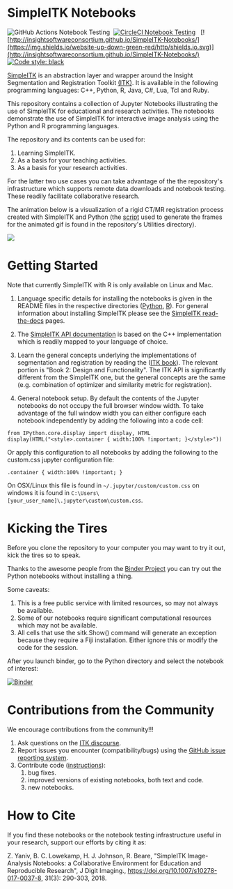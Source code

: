 # SimpleITK Notebooks

![GitHub Actions Notebook Testing](https://github.com/InsightSoftwareConsortium/SimpleITK-Notebooks/workflows/GitHub%20Actions/badge.svg)&nbsp;&nbsp;[![CircleCI Notebook Testing](https://dl.circleci.com/status-badge/img/gh/InsightSoftwareConsortium/SimpleITK-Notebooks/tree/master.svg?style=shield)](https://dl.circleci.com/status-badge/redirect/gh/InsightSoftwareConsortium/SimpleITK-Notebooks/tree/master)
&nbsp;&nbsp;[![http://insightsoftwareconsortium.github.io/SimpleITK-Notebooks/](https://img.shields.io/website-up-down-green-red/http/shields.io.svg)](http://insightsoftwareconsortium.github.io/SimpleITK-Notebooks/)
&nbsp;&nbsp;[![Code style: black](https://img.shields.io/badge/code%20style-black-000000.svg)](https://github.com/psf/black)


[SimpleITK](https://itk.org/Wiki/SimpleITK) is an abstraction layer and wrapper around the Insight Segmentation and Registration Toolkit [(ITK)](http://www.itk.org). It is available in the following programming languages: C++, Python, R, Java, C#, Lua, Tcl and Ruby.

This repository contains a collection of Jupyter Notebooks illustrating the use of SimpleITK for educational and research activities. The notebooks demonstrate the use of SimpleITK for interactive image analysis using the Python and R programming languages.

The repository and its contents can be used for:
1. Learning SimpleITK.
2. As a basis for your teaching activities.
3. As a basis for your research activities.

For the latter two use cases you can take advantage of the the repository's infrastructure which supports remote data downloads and notebook testing. These readily facilitate collaborative research.

The animation below is a visualization of a rigid CT/MR registration process
created with SimpleITK and Python (the [script](Utilities/intro_animation.py) used to generate the frames for the animated gif is found in the repository's Utilities directory).

![](registration_visualization.gif)

# Getting Started

Note that currently SimpleITK with R is only available on Linux and Mac.

1. Language specific details for installing the notebooks is given in the README files in the respective directories ([Python](Python/README.md), [R](R/README.md)). For general information about installing SimpleITK please see the [SimpleITK read-the-docs](https://simpleitk.readthedocs.io/en/master/) pages.

2. The [SimpleITK API documentation](https://simpleitk.org/doxygen/latest/html/index.html) is based on the C++ implementation which is readily mapped to your language of choice.

3. Learn the general concepts underlying the implementations of segmentation and registration by reading the ([ITK book](https://itk.org/ItkSoftwareGuide)). The relevant portion is "Book 2: Design and Functionality". The ITK API is significantly different from the SimpleITK one, but the general concepts are the same (e.g. combination of optimizer and similarity metric for registration).     

4. General notebook setup. By default the contents of the Jupyter notebooks do not occupy the full browser window width. To take advantage of the full window width you can either configure each notebook independently by adding the following into a code cell:
```
from IPython.core.display import display, HTML
display(HTML("<style>.container { width:100% !important; }</style>"))
```
Or apply this configuration to all notebooks by adding the following to
the custom.css jupyter configuration file:
```
.container { width:100% !important; }
```
On OSX/Linux this file is found in `~/.jupyter/custom/custom.css` on windows it is
found in `C:\Users\[your_user_name]\.jupyter\custom\custom.css`.

# Kicking the Tires

Before you clone the repository to your computer you may want to try it out, kick the tires so to speak.

Thanks to the awesome people from the [Binder Project](https://github.com/jupyterhub/binderhub)
you can try out the Python notebooks without installing a thing.

Some caveats:

1. This is a free public service with limited resources, so may not always be available.
2. Some of our notebooks require significant computational
   resources which may not be available.
3. All cells that use the sitk.Show() command will generate an exception because they
   require a Fiji installation. Either ignore this or modify the code
   for the session.

After you launch binder, go to the Python directory and select the notebook of interest:

[![Binder](https://mybinder.org/badge.svg)](https://mybinder.org/v2/gh/InsightSoftwareConsortium/SimpleITK-Notebooks/master)

# Contributions from the Community

We encourage contributions from the community!!!

1. Ask questions on the [ITK discourse](https://discourse.itk.org/).
2. Report issues you encounter (compatibility/bugs) using the
   [GitHub issue reporting system](https://guides.github.com/features/issues/).
2. Contribute code ([instructions](CONTRIBUTING.md)):
   1. bug fixes.
   2. improved versions of existing notebooks, both text and code.
   3. new notebooks.

# How to Cite

If you find these notebooks or the notebook testing infrastructure useful in your research, support our efforts by citing it as:

Z. Yaniv, B. C. Lowekamp, H. J. Johnson, R. Beare, "SimpleITK Image-Analysis Notebooks: a Collaborative Environment for Education and Reproducible Research", J Digit Imaging., https://doi.org/10.1007/s10278-017-0037-8, 31(3): 290-303, 2018.
